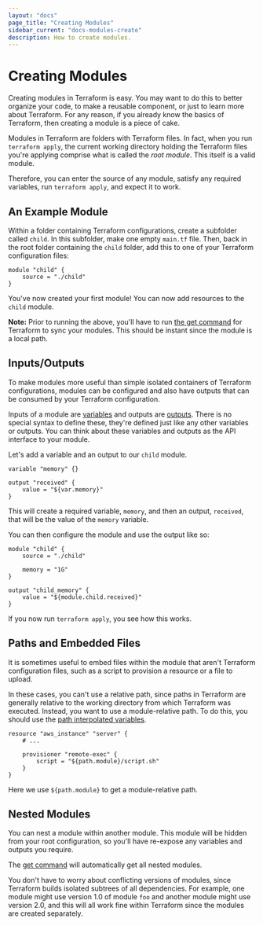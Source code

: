 ```yaml
---
layout: "docs"
page_title: "Creating Modules"
sidebar_current: "docs-modules-create"
description: How to create modules.
---
```


# Creating Modules

Creating modules in Terraform is easy. You may want to do this to better organize your code, to make a reusable component, or just to learn more about Terraform. For any reason, if you already know the basics of Terraform, then creating a module is a piece of cake.

Modules in Terraform are folders with Terraform files. In fact, when you run `terraform apply`, the current working directory holding
the Terraform files you're applying comprise what is called the _root module_. This itself is a valid module.

Therefore, you can enter the source of any module, satisfy any required variables, run `terraform apply`, and expect it to work.

## An Example Module

Within a folder containing Terraform configurations, create a subfolder called `child`. In this subfolder, make one empty `main.tf` file. Then, back in the root folder containing the `child` folder, add this to one of your Terraform configuration files:

```
module "child" {
	source = "./child"
}
```

You've now created your first module! You can now add resources to the `child` module.

**Note:** Prior to running the above, you'll have to run [the get command](/docs/commands/get.html) for Terraform to sync
your modules. This should be instant since the module is a local path.

## Inputs/Outputs

To make modules more useful than simple isolated containers of Terraform configurations, modules can be configured and also have outputs that can be consumed by your Terraform configuration.

Inputs of a module are [variables](/docs/configuration/variables.html) and outputs are [outputs](/docs/configuration/outputs.html). There is no special syntax to define these, they're defined just like any other variables or outputs. You can think about these variables and outputs as the API interface to your module.

Let's add a variable and an output to our `child` module.

```
variable "memory" {}

output "received" {
	value = "${var.memory}"
}
```

This will create a required variable, `memory`, and then an output, `received`, that will be the value of the `memory` variable.

You can then configure the module and use the output like so:

```
module "child" {
	source = "./child"

	memory = "1G"
}

output "child_memory" {
	value = "${module.child.received}"
}
```

If you now run `terraform apply`, you see how this works.

## Paths and Embedded Files

It is sometimes useful to embed files within the module that aren't Terraform configuration files, such as a script to provision a resource or a file to upload.

In these cases, you can't use a relative path, since paths in Terraform are generally relative to the working directory from which Terraform was executed. Instead, you want to use a module-relative path. To do this, you should use the [path interpolated variables](/docs/configuration/interpolation.html).

```
resource "aws_instance" "server" {
	# ...

	provisioner "remote-exec" {
		script = "${path.module}/script.sh"
	}
}
```

Here we use `${path.module}` to get a module-relative path.

## Nested Modules

You can nest a module within another module. This module will be hidden from your root configuration, so you'll have re-expose any
variables and outputs you require.

The [get command](/docs/commands/get.html) will automatically get all nested modules.

You don't have to worry about conflicting versions of modules, since Terraform builds isolated subtrees of all dependencies. For example, one module might use version 1.0 of module `foo` and another module might use version 2.0, and this will all work fine within Terraform since the modules are created separately.
